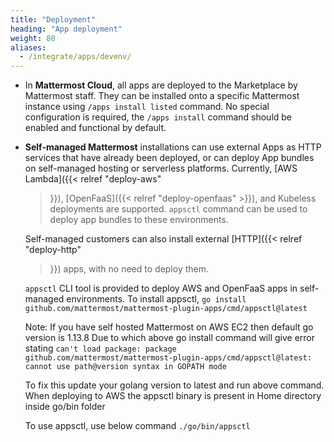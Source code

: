 ```yaml
---
title: "Deployment"
heading: "App deployment"
weight: 80
aliases:
  - /integrate/apps/devenv/
---
```


- In **Mattermost Cloud**, all apps are deployed to the Marketplace by Mattermost
  staff. They can be installed onto a specific Mattermost instance using `/apps
  install listed` command. No special configuration is required, the `/apps
  install` command should be enabled and functional by default.

- **Self-managed Mattermost** installations can use external Apps as HTTP services
  that have already been deployed, or can deploy App bundles on self-managed
  hosting or serverless platforms. Currently, [AWS Lambda]({{< relref "deploy-aws"
  >}}), [OpenFaaS]({{< relref "deploy-openfaas" >}}), and Kubeless deployments are
  supported. `appsctl` command can be used to deploy app bundles to these
  environments.

  Self-managed customers can also install external [HTTP]({{< relref "deploy-http"
  >}}) apps, with no need to deploy them.

  `appsctl` CLI tool is provided to deploy AWS and OpenFaaS apps in self-managed
  environments. To install appsctl, `go install
  github.com/mattermost/mattermost-plugin-apps/cmd/appsctl@latest`

  Note: If you have self hosted Mattermost on AWS EC2 then default go version is 1.13.8
  Due to which above go install command will give error stating
  `can't load package: package github.com/mattermost/mattermost-plugin-apps/cmd/appsctl@latest: cannot use path@version syntax in GOPATH mode`

  To fix this update your golang version to latest and run above command.
  When deploying to AWS the appsctl binary is present in Home directory inside go/bin folder
  
  To use appsctl, use below command
  `./go/bin/appsctl`
